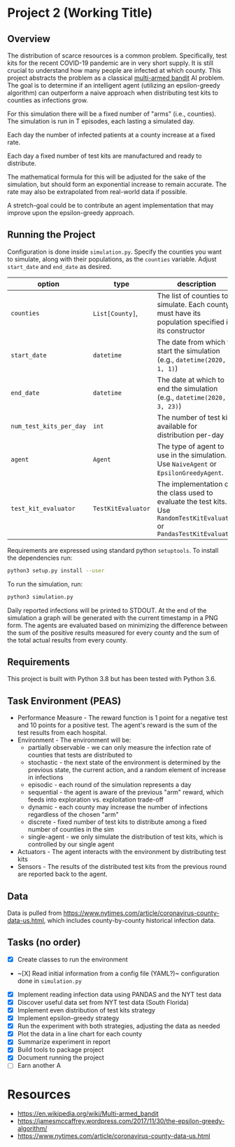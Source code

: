 # Project 2 (Working Title)

## Overview

The distribution of scarce resources is a common problem. Specifically, test
kits for the recent COVID-19 pandemic are in very short supply. It is still
crucial to understand how many people are infected at which county. This project
abstracts the problem as a classical [multi-armed bandit](https://en.wikipedia.org/wiki/Multi-armed_bandit) AI problem. The goal
is to determine if an intelligent agent (utilizing an epsilon-greedy algorithm)
can outperform a naive approach when distributing test kits to counties as
infections grow.

For this simulation there will be a fixed number of "arms" (i.e., counties). The simulation is run in T episodes, each lasting a simulated day.

Each day the number of infected patients at a county increase at a fixed rate.

Each day a fixed number of test kits are manufactured and ready to distribute.

The mathematical formula for this will be adjusted for the sake of the
simulation, but should form an exponential increase to remain accurate. The
rate may also be extrapolated from real-world data if possible.

A stretch-goal could be to contribute an agent implementation that may improve
upon the epsilon-greedy approach.

## Running the Project

Configuration is done inside `simulation.py`. Specify the counties you want to simulate, along with their populations, as the `counties` variable.
Adjust `start_date` and `end_date` as desired.

option | type | description
--- | --- | ---
`counties` | `List[County]`, | The list of counties to simulate. Each county must have its population specified in its constructor
`start_date` | `datetime` | The date from which to start the simulation (e.g., `datetime(2020, 1, 1)`)
`end_date` | `datetime` | The date at which to end the simulation (e.g., `datetime(2020, 3, 23)`)
`num_test_kits_per_day` | `int` | The number of test kits available for distribution per-day
`agent` | `Agent` | The type of agent to use in the simulation. Use `NaiveAgent` or `EpsilonGreedyAgent`.
`test_kit_evaluator` | `TestKitEvaluator` | The implementation of the class used to evaluate the test kits. Use `RandomTestKitEvaluator` or `PandasTestKitEvaluator`
 
Requirements are expressed using standard python `setuptools`. To install the dependencies run:

```bash
python3 setup.py install --user
```

To run the simulation, run:

```bash
python3 simulation.py
```

Daily reported infections will be printed to STDOUT. At the end of the simulation a graph will be generated with the current timestamp in a PNG form.
The agents are evaluated based on minimizing the difference between the sum of the positive results measured for every county and the sum of the total actual results from every county.

## Requirements

This project is built with Python 3.8 but has been tested with Python 3.6.

## Task Environment (PEAS)

* Performance Measure - The reward function is 1 point for a negative test and 10 points for a positive test. The agent's reward is the sum of the test results from each hospital.
* Environment - The environment will be:
    - partially observable - we can only measure the infection rate of counties that tests are distributed to
    - stochastic - the next state of the environment is determined by the previous state, the current action, and a random element of increase in infections
    - episodic - each round of the simulation represents a day
    - sequential - the agent is aware of the previous "arm" reward, which feeds into exploration vs. exploitation trade-off
    - dynamic - each county may increase the number of infections regardless of the chosen "arm"
    - discrete - fixed number of test kits to distribute among a fixed number of counties in the sim
    - single-agent - we only simulate the distribution of test kits, which is controlled by our single agent
* Actuators - The agent interacts with the environment by distributing test kits
* Sensors - The results of the distributed test kits from the previous round are reported back to the agent.

## Data

Data is pulled from https://www.nytimes.com/article/coronavirus-county-data-us.html, which includes county-by-county historical infection data.

## Tasks (no order)

- [X] Create classes to run the environment
- ~[X] Read initial information from a config file (YAML?)~ configuration done in `simulation.py`
- [X] Implement reading infection data using PANDAS and the NYT test data
- [X] Discover useful data set from NYT test data (South Florida)
- [X] Implement even distribution of test kits strategy
- [X] Implement epsilon-greedy strategy
- [X] Run the experiment with both strategies, adjusting the data as needed
- [X] Plot the data in a line chart for each county
- [X] Summarize experiment in report
- [X] Build tools to package project
- [X] Document running the project
- [ ] Earn another A

# Resources

* https://en.wikipedia.org/wiki/Multi-armed_bandit
* https://jamesmccaffrey.wordpress.com/2017/11/30/the-epsilon-greedy-algorithm/
* https://www.nytimes.com/article/coronavirus-county-data-us.html
